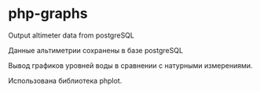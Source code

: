 # php-graphs
Output altimeter data from postgreSQL

Данные альтиметрии сохранены в базе postgreSQL

Вывод графиков уровней воды в сравнении с натурными измерениями.

Использована библиотека phplot.
